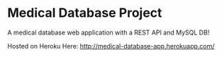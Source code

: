 # Medical Database Project

A medical database web application with a REST API and MySQL DB!

Hosted on Heroku Here: http://medical-database-app.herokuapp.com/
